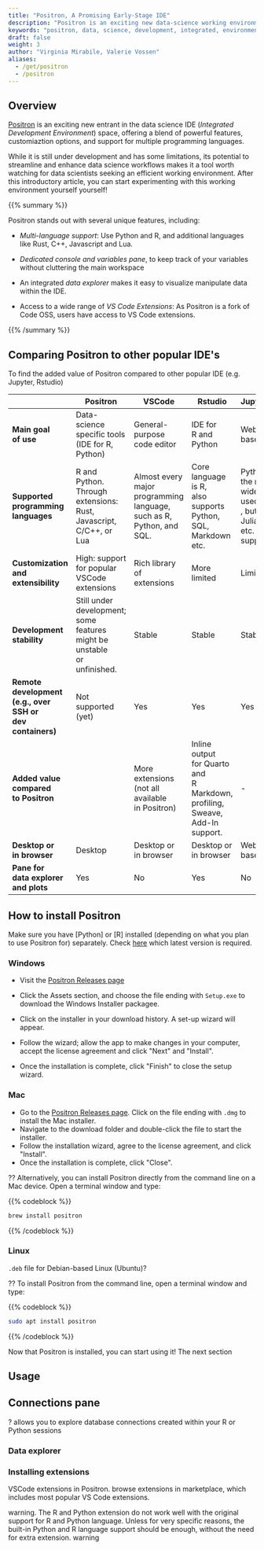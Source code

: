 ```yaml
---
title: "Positron, A Promising Early-Stage IDE"
description: "Positron is an exciting new data-science working environment, offering powerful features, support for multiple languages, and customization options."
keywords: "positron, data, science, development, integrated, environment, IDE, posit, R, Python, guide"
draft: false
weight: 3
author: "Virginia Mirabile, Valerie Vossen"
aliases:
  - /get/positron
  - /positron
---
```


## Overview

[Positron](https://github.com/posit-dev/positron) is an exciting new entrant in the data science IDE (*Integrated Development Environment*) space, offering a blend of powerful features, customiaztion options, and support for multiple programming languages. 

While it is still under development and has some limitations, its potential to streamline and enhance data science workflows makes it a tool worth watching for data scientists seeking an efficient working environment. After this introductory article, you can start experimenting with this working environment yourself yourself!

{{% summary %}}

Positron stands out with several unique features, including:

- *Multi-language support*: Use Python and R, and additional languages like Rust, C++, Javascript and Lua. 

- *Dedicated console and variables pane*, to keep track of your variables without cluttering the main workspace

- An integrated *data explorer* makes it easy to visualize manipulate data within the IDE.

- Access to a wide range of *VS Code Extensions*: As Positron is a fork of Code OSS, users have access to VS Code extensions.

{{% /summary %}}

## Comparing Positron to other popular IDE's 

To find the added value of Positron compared to other popular IDE (e.g. Jupyter, Rstudio)


|                            | Positron                                              | VSCode                              | Rstudio                                                            | JupyterLab                     |
|-----------------------------------|-------------------------------------------------------|-------------------------------------|-------------------------------------------------------------------|--------------------------------|
| **Main goal <br> of use**              | Data-science <br> specific tools <br> (IDE for R, Python)  | General-purpose <br> code editor         | IDE for <br> R and Python                                              | Web-based IDE                  |
| **Supported <br> programming <br> languages**| R and Python. <br> Through <br> extensions: <br> Rust, Javascript, <br> C/C++, or Lua | Almost every <br> major <br> programming <br> language, <br> such as R,  <br> Python, and SQL. | Core language <br> is R, <br> also supports <br> Python, SQL, <br> Markdown etc. | Python is  <br> the most <br> widely used <br>, but R, Julia, SQL, <br> etc. also supported. |
| **Customization <br> and <br> extensibility**| High: support  <br> for popular <br> VSCode extensions | Rich library <br> of extensions          | More limited                             | Limited                        |
| **Development <br> stability**         | Still under <br> development; <br> some features <br> might be unstable <br> or unfinished. | Stable                               | Stable                                                             | Stable                         |
| **Remote <br> development <br> (e.g., over SSH or <br> dev containers)**| Not supported <br> (yet) | Yes                                  | Yes                                                               | Yes                            |
| **Added value <br> compared <br> to Positron**|        | More extensions <br> (not all available <br> in Positron) | Inline output <br> for Quarto and <br> R Markdown, <br> profiling, Sweave, <br> Add-In support. | -                              |
| **Desktop or <br> in browser**         | Desktop                                       | Desktop or <br> in browser               | Desktop or <br> in browser                                              | Web-based                 |
| **Pane for <br> data explorer <br> and plots** | Yes                                                   | No                                   | Yes                                                               | No                             |


## How to install Positron 

Make sure you have [Python] or [R] installed (depending on what you plan to use Positron for) separately. Check [here](https://github.com/posit-dev/positron/wiki#machine-prerequisites) which latest version is required. 


### Windows 

- Visit the [Positron Releases page](https://github.com/posit-dev/positron/releases)

- Click the Assets section, and choose the file ending with `Setup.exe` to download the Windows Installer packagee. 
- Click on the installer in your download history. A set-up wizard will appear.
- Follow the wizard; allow the app to make changes in your computer, accept the license agreement and click "Next" and "Install". 
- Once the installation is complete, click "Finish" to close the setup wizard. 

### Mac

- Go to the [Positron Releases page](https://github.com/posit-dev/positron/releases). Click on the file ending with `.dmg` to install the Mac installer.
- Navigate to the download folder and double-click the file to start the installer. 
- Follow the installation wizard, agree to the license agreement, and click "Install".
- Once the installation is complete, click "Close".


??
Alternatively, you can install Positron directly from the command line on a Mac device. Open a terminal window and type:

{{% codeblock %}}
```bash
brew install positron
```
{{% /codeblock %}}


### Linux

`.deb` file for Debian-based Linux (Ubuntu)?

??
To install Positron from the command line, open a terminal window and type:

{{% codeblock %}}
```bash
sudo apt install positron
```
{{% /codeblock %}}

Now that Positron is installed, you can start using it! The next section 


## Usage

## Connections pane

?
allows you to explore database connections created within your R or Python sessions



### Data explorer



### Installing extensions

VSCode extensions in Positron. 
browse extensions in marketplace, which includes most popular VS Code extensions. 



warning. 
The R and Python extension do not work well with the original support for R and Python language. Unless for very specific reasons, the built-in Python and R language support should be enough, without the need for extra extension. 
warning



